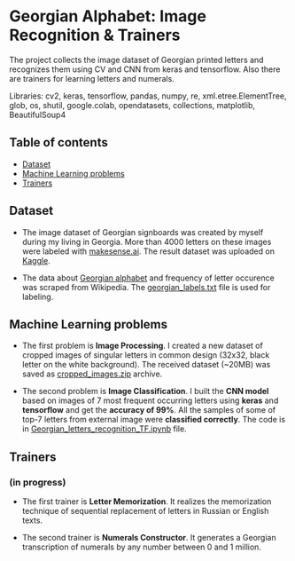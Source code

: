 # Georgian Alphabet: Image Recognition & Trainers

The project collects the image dataset of Georgian printed letters and recognizes them using CV and CNN from keras and tensorflow. Also there are trainers for learning letters and numerals.

Libraries: cv2, keras, tensorflow, pandas, numpy, re, xml.etree.ElementTree, glob, os, shutil, google.colab, opendatasets, collections, matplotlib, BeautifulSoup4


## Table of contents
- [Dataset](#dataset)
- [Machine Learning problems](#machine-learning-problems)
- [Trainers](#trainers)



## Dataset

- The image dataset of Georgian signboards was created by myself during my living in Georgia. More than 4000 letters on these images were labeled with [makesense.ai](https://www.makesense.ai/). The result dataset was uploaded on [Kaggle](https://www.kaggle.com/datasets/alexandertropin/georgian-letters-photo-database). 

- The data about [Georgian alphabet](https://github.com/am-tropin/georgian-letters/blob/main/modern_georgian_alphabet.png) and frequency of letter occurence was scraped from Wikipedia. The [georgian_labels.txt](https://github.com/am-tropin/georgian-letters/blob/main/georgian_labels.txt) file is used for labeling. 


## Machine Learning problems

- The first problem is **Image Processing**. I created a new dataset of cropped images of singular letters in common design (32x32, black letter on the white background). The received dataset (~20MB) was saved as [cropped_images.zip](https://github.com/am-tropin/georgian-letters/blob/main/cropped_images.zip) archive.

- The second problem is **Image Classification**. I built the **CNN model** based on images of 7 most frequent occurring letters using **keras** and **tensorflow** and get the **accuracy of 99%**. All the samples of some of top-7 letters from external image were **classified correctly**. The code is in [Georgian_letters_recognition_TF.ipynb](https://github.com/am-tropin/georgian-letters/blob/main/Georgian_letters_recognition_TF.ipynb) file.


## Trainers 
### (in progress)

- The first trainer is **Letter Memorization**. It realizes the memorization technique of sequential replacement of letters in Russian or English texts. 

- The second trainer is **Numerals Constructor**. It generates a Georgian transcription of numerals by any number between 0 and 1 million. 




